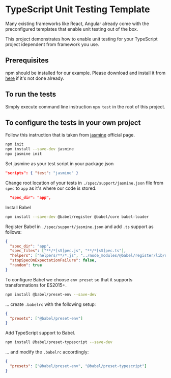# TypeScript Unit Testing Template

Many existing frameworks like React, Angular already come with the preconfigured templates that enable unit testing out of the box.

This project demonstrates how to enable unit testing for your TypeScript project idependent from framework you use.

## Prerequisites

npm should be installed for our example. Please download and install it from [here](https://www.npmjs.com/get-npm) if it's not done already.

## To run the tests

Simply execute command line instruction `npm test` in the root of this project.

## To configure the tests in your own project

Follow this instruction that is taken from [jasmine](https://jasmine.github.io/setup/nodejs.html) official page.

```bash
npm init
npm install --save-dev jasmine
npx jasmine init
```

Set jasmine as your test script in your package.json

```json
"scripts": { "test": "jasmine" }
```

Change root location of your tests in `./spec/support/jasmine.json` file from `spec` to `app` as it's where our code is stored.

```json
  "spec_dir": "app",
```

Install Babel

```bash
npm install --save-dev @babel/register @babel/core babel-loader
```

Register Babel in `./spec/support/jasmine.json` and add `.ts` support as follows:

```json
{
  "spec_dir": "app",
  "spec_files": ["**/*[sS]pec.js", "**/*[sS]pec.ts"],
  "helpers": ["helpers/**/*.js", "../node_modules/@babel/register/lib/node.js"],
  "stopSpecOnExpectationFailure": false,
  "random": true
}
```

To configure Babel we choose `env preset` so that it supports transformations for ES2015+.

```bash
npm install @babel/preset-env --save-dev
```

... create `.babelrc` with the following setup:

```json
{
  "presets": ["@babel/preset-env"]
}
```

Add TypeScript support to Babel.

```bash
npm install @babel/preset-typescript --save-dev
```

... and modify the `.babelrc` accordingly:

```json
{
  "presets": ["@babel/preset-env", "@babel/preset-typescript"]
}
```
